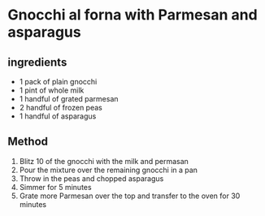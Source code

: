# Gnocchi al forna with Parmesan and asparagus 

## ingredients

- 1 pack of plain gnocchi
- 1 pint of whole milk
- 1 handful of grated parmesan
- 2 handful of frozen peas
- 1 handful of asparagus


## Method

1. Blitz 10 of the gnocchi with the milk and permasan
1. Pour the mixture over the remaining gnocchi in a pan
1. Throw in the peas and chopped asparagus
1. Simmer for 5 minutes
1. Grate more Parmesan over the top and transfer to the oven for 30 minutes
